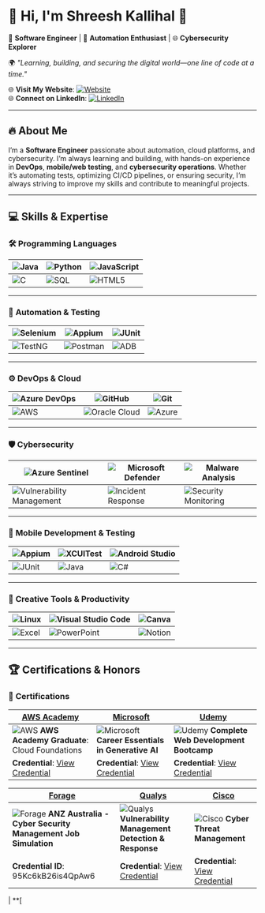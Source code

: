 # 🌟 Hi, I'm **Shreesh Kallihal** 🌟  
🔐 **Software Engineer** | 🚀 **Automation Enthusiast** | 🌐 **Cybersecurity Explorer**

🌍 *"Learning, building, and securing the digital world—one line of code at a time."*

🌐 **Visit My Website**: [![Website](https://img.shields.io/badge/Website-shreeshk.super.site-000000?style=for-the-badge&logo=internet-explorer&logoColor=white)](https://shreeshk.super.site)  
🌐 **Connect on LinkedIn**: [![LinkedIn](https://img.shields.io/badge/LinkedIn-Shreesh_Kallihal-0077B5?style=for-the-badge&logo=linkedin&logoColor=white)](https://www.linkedin.com/in/shreeshk)

---

## 🔥 **About Me**  
I’m a **Software Engineer** passionate about automation, cloud platforms, and cybersecurity. I’m always learning and building, with hands-on experience in **DevOps**, **mobile/web testing**, and **cybersecurity operations**. Whether it’s automating tests, optimizing CI/CD pipelines, or ensuring security, I’m always striving to improve my skills and contribute to meaningful projects.

---

## 💻 **Skills & Expertise**

### 🛠️ **Programming Languages**
| ![Java](https://img.shields.io/badge/Java-%23ED8B00.svg?style=for-the-badge&logo=openjdk&logoColor=white) | ![Python](https://img.shields.io/badge/Python-FFD43B?style=for-the-badge&logo=python&logoColor=blue) | ![JavaScript](https://img.shields.io/badge/JavaScript-%23F7DF1E.svg?style=for-the-badge&logo=javascript&logoColor=black) |
| --- | --- | --- |
| ![C](https://img.shields.io/badge/C-00599C?style=for-the-badge&logo=c&logoColor=white) | ![SQL](https://img.shields.io/badge/SQL-0077B5?style=for-the-badge&logo=microsoft-sql-server&logoColor=white) | ![HTML5](https://img.shields.io/badge/HTML5-%23E34F26.svg?style=for-the-badge&logo=html5&logoColor=white) |

---

### 🤖 **Automation & Testing**
| ![Selenium](https://img.shields.io/badge/Selenium-43B02A?style=for-the-badge&logo=selenium&logoColor=white) | ![Appium](https://img.shields.io/badge/Appium-68217A?style=for-the-badge&logo=appium&logoColor=white) | ![JUnit](https://img.shields.io/badge/JUnit-25A162?style=for-the-badge&logo=junit5&logoColor=white) |
| --- | --- | --- |
| ![TestNG](https://img.shields.io/badge/TestNG-orange?style=for-the-badge) | ![Postman](https://img.shields.io/badge/Postman-FF6C37?style=for-the-badge&logo=postman&logoColor=white) | ![ADB](https://img.shields.io/badge/ADB-7289DA?style=for-the-badge&logo=android&logoColor=white) |

---

### ⚙️ **DevOps & Cloud**
| ![Azure DevOps](https://img.shields.io/badge/Azure_DevOps-0078D7?style=for-the-badge&logo=azure-devops&logoColor=white) | ![GitHub](https://img.shields.io/badge/GitHub-181717?style=for-the-badge&logo=github&logoColor=white) | ![Git](https://img.shields.io/badge/Git-F05032?style=for-the-badge&logo=git&logoColor=white) |
| --- | --- | --- |
| ![AWS](https://img.shields.io/badge/Amazon_AWS-FF9900?style=for-the-badge&logo=amazon-aws&logoColor=white) | ![Oracle Cloud](https://img.shields.io/badge/Oracle_Cloud-F80000?style=for-the-badge&logo=oracle&logoColor=white) | ![Azure](https://img.shields.io/badge/Azure-0078D4?style=for-the-badge&logo=microsoft-azure&logoColor=white) |

---

### 🛡️ **Cybersecurity**
| ![Azure Sentinel](https://img.shields.io/badge/Azure_Sentinel-0078D7?style=for-the-badge&logo=microsoft&logoColor=white) | ![Microsoft Defender](https://img.shields.io/badge/Microsoft_Defender-4B4F61?style=for-the-badge&logo=microsoft&logoColor=white) | ![Malware Analysis](https://img.shields.io/badge/Malware_Analysis-DC143C?style=for-the-badge&logo=virus-total&logoColor=white) |
| --- | --- | --- |
| ![Vulnerability Management](https://img.shields.io/badge/Vulnerability_Management-FF6F61?style=for-the-badge&logo=qualys&logoColor=white) | ![Incident Response](https://img.shields.io/badge/Incident_Response-8E44AD?style=for-the-badge&logo=bug&logoColor=white) | ![Security Monitoring](https://img.shields.io/badge/Security_Monitoring-00B0FF?style=for-the-badge&logo=security&logoColor=white) |

---

### 📱 **Mobile Development & Testing**
| ![Appium](https://img.shields.io/badge/Appium-68217A?style=for-the-badge&logo=appium&logoColor=white) | ![XCUITest](https://img.shields.io/badge/XCUITest-007AFF?style=for-the-badge&logo=apple&logoColor=white) | ![Android Studio](https://img.shields.io/badge/Android_Studio-3DDC84?style=for-the-badge&logo=android&logoColor=white) |
| --- | --- | --- |
| ![JUnit](https://img.shields.io/badge/JUnit-25A162?style=for-the-badge&logo=junit5&logoColor=white) | ![Java](https://img.shields.io/badge/Java-007396?style=for-the-badge&logo=java&logoColor=white) | ![C#](https://img.shields.io/badge/C%23-239120?style=for-the-badge&logo=csharp&logoColor=white) |

---

### 🎨 **Creative Tools & Productivity**
| ![Linux](https://img.shields.io/badge/Linux-FCC624?style=for-the-badge&logo=linux&logoColor=black) | ![Visual Studio Code](https://img.shields.io/badge/VS%20Code-0078D4?style=for-the-badge&logo=visual-studio-code&logoColor=white) | ![Canva](https://img.shields.io/badge/Canva-00C4CC?style=for-the-badge&logo=canva&logoColor=white) |
| --- | --- | --- |
| ![Excel](https://img.shields.io/badge/Excel-217346?style=for-the-badge&logo=microsoft-excel&logoColor=white) | ![PowerPoint](https://img.shields.io/badge/PowerPoint-B7472A?style=for-the-badge&logo=microsoft-powerpoint&logoColor=white) | ![Notion](https://img.shields.io/badge/Notion-000000?style=for-the-badge&logo=notion&logoColor=white) |

---

## 🏆 **Certifications & Honors**

### 📜 **Certifications**
| **[AWS Academy](https://aws.amazon.com/)** | **[Microsoft](https://www.microsoft.com/)** | **[Udemy](https://www.udemy.com/)** |
| --- | --- | --- |
| ![AWS](https://img.shields.io/badge/AWS-232F3E?style=for-the-badge&logo=amazon-aws&logoColor=white) **AWS Academy Graduate**: Cloud Foundations | ![Microsoft](https://img.shields.io/badge/Microsoft-0078D4?style=for-the-badge&logo=microsoft&logoColor=white) **Career Essentials in Generative AI** | ![Udemy](https://img.shields.io/badge/Udemy-%23EC5252?style=for-the-badge&logo=udemy&logoColor=white) **Complete Web Development Bootcamp** |
| **Credential**: [View Credential](https://www.udemy.com/certificate/UC-bb268c7f-ec28-4acd-bbe4-2e8195359540/) | **Credential**: [View Credential](https://www.linkedin.com/learning/career-essentials-in-generative-ai) | **Credential**: [View Credential](https://www.udemy.com/certificate/UC-bb268c7f-ec28-4acd-bbe4-2e8195359540/) |

| **[Forage](https://www.theforage.com/)** | **[Qualys](https://www.qualys.com/)** | **[Cisco](https://www.cisco.com/)** |
| --- | --- | --- |
| ![Forage](https://img.shields.io/badge/Forage-00A7D1?style=for-the-badge&logo=forage&logoColor=white) **ANZ Australia - Cyber Security Management Job Simulation** | ![Qualys](https://img.shields.io/badge/Qualys-EC3E3C?style=for-the-badge&logo=qualys&logoColor=white) **Vulnerability Management Detection & Response** | ![Cisco](https://img.shields.io/badge/Cisco-1D9B1E?style=for-the-badge&logo=cisco&logoColor=white) **Cyber Threat Management** |
| **Credential ID**: 95Kc6kB26is4QpAw6 | **Credential**: [View Credential](https://www.qualys.com/certificates) | **Credential**: [View Credential](https://www.cisco.com/c/en/us/training-events/training-certifications/cybersecurity.html) |

| **[

